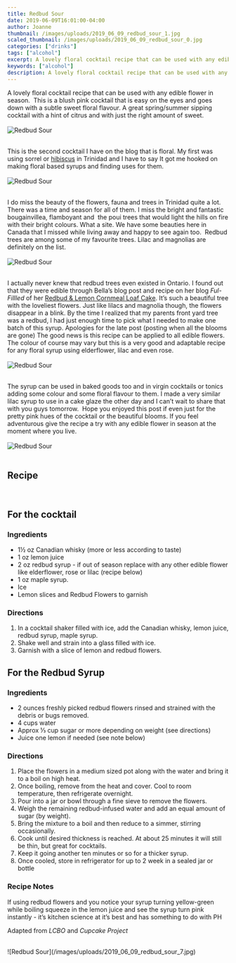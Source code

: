 ```yaml
---
title: Redbud Sour
date: 2019-06-09T16:01:00-04:00
author: Joanne
thumbnail: /images/uploads/2019_06_09_redbud_sour_1.jpg
scaled_thumbnail: /images/uploads/2019_06_09_redbud_sour_0.jpg
categories: ["drinks"]
tags: ["alcohol"]
excerpt: A lovely floral cocktail recipe that can be used with any edible flower in season
keywords: ["alcohol"]
description: A lovely floral cocktail recipe that can be used with any edible flower in season
---
```


A lovely floral cocktail recipe that can be used with any edible flower in season.  This is a blush pink cocktail that is easy on the eyes and goes down with a subtle sweet floral flavour. A great spring/summer sipping cocktail with a hint of citrus and with just the right amount of sweet. 
</br>
</br>
![Redbud Sour](/images/uploads/2019_06_09_redbud_sour_2.jpg)
</br>
</br>

This is the second cocktail I have on the blog that is floral. My first was using sorrel or [hibiscus](https://www.oliveandmango.com/winter-sorrel-hibiscus-margarita/) in Trinidad and I have to say It got me hooked on making floral based syrups and finding uses for them. 
</br>
</br>
![Redbud Sour](/images/uploads/2019_06_09_redbud_sour_3.jpg)
</br>
</br>

I do miss the beauty of the flowers, fauna and trees in Trinidad quite a lot. There was a time and season for all of them. I miss the bright and fantastic bougainvillea, flamboyant and  the poui trees that would light the hills on fire with their bright colours. What a site. We have some beauties here in Canada that I missed while living away and happy to see again too.  Redbud trees are among some of my favourite trees. Lilac and magnolias are definitely on the list.
</br>
</br>
![Redbud Sour](/images/uploads/2019_06_09_redbud_sour_4.jpg)
</br>
</br>

I actually never knew that redbud trees even existed in Ontario. I found out that they were edible through Bella’s blog post and recipe on her blog _Ful-Fillled_ of her <span class="highlight"><a rel="nofollow" href="https://www.ful-filled.com/2017/03/25/redbud-lemon-cornmeal-loaf-cake/">Redbud &amp; Lemon Cornmeal Loaf Cake</a></span>. It’s such a beautiful tree with the loveliest flowers. Just like lilacs and magnolia though, the flowers disappear in a blink. By the time I realized that my parents front yard tree was a redbud, I had just enough time to pick what I needed to make one batch of this syrup. Apologies for the late post (posting when all the blooms are gone) The good news is this recipe can be applied to all edible flowers. The colour of course may vary but this is a very good and adaptable recipe for any floral syrup using elderflower, lilac and even rose. 
</br>
</br>
![Redbud Sour](/images/uploads/2019_06_09_redbud_sour_5.jpg)
</br>
</br>

The syrup can be used in baked goods too and in virgin cocktails or tonics adding some colour and some floral flavour to them. I made a very similar lilac syrup to use in a cake glaze the other day and I can’t wait to share that with you guys tomorrow.  Hope you enjoyed this post if even just for the pretty pink hues of the cocktail or the beautiful blooms. If you feel adventurous give the recipe a try with any edible flower in season at the moment where you live.
</br>
</br>
![Redbud Sour](/images/uploads/2019_06_09_redbud_sour_6.jpg)
</br>
</br>

## Recipe
</br>

## For the cocktail 
### Ingredients

* <span itemprop="ingredients">1&frac12; oz Canadian whisky (more or less according to taste) </span>
* <span itemprop="ingredients">1 oz lemon juice </span>
* <span itemprop="ingredients">2 oz redbud syrup - if out of season replace with any other edible flower like elderflower, rose or lilac (recipe below) </span>
* <span itemprop="ingredients">1 oz maple syrup. </span>
* <span itemprop="ingredients">Ice </span>
* <span itemprop="ingredients">Lemon slices and Redbud Flowers to garnish </span>

### Directions
1. In a cocktail shaker filled with ice, add the Canadian whisky, lemon juice, redbud syrup, maple syrup. 
2. Shake well and strain into a glass filled with ice. 
3. Garnish with a slice of lemon and redbud flowers. 


## For the Redbud Syrup
### Ingredients 

* <span itemprop="ingredients"> 2 ounces freshly picked redbud flowers rinsed and strained with the debris or bugs removed. </span>
* <span itemprop="ingredients"> 4 cups water</span>
* <span itemprop="ingredients"> Approx &frac13; cup sugar or more depending on weight (see directions) </span>
* <span itemprop="ingredients"> Juice one lemon if needed (see note below) </span>

### Directions

1. Place the flowers in a medium sized pot along with the water and bring it to a boil on high heat.
1. Once boiling, remove from the heat and cover. Cool to room temperature, then refrigerate overnight.
1. Pour into a jar or bowl through a fine sieve to remove the flowers.
1. Weigh the remaining redbud-infused water and add an equal amount of sugar (by weight).
1. Bring the mixture to a boil and then reduce to a simmer, stirring occasionally. 
2. Cook until desired thickness is reached. At about 25 minutes it will still be thin, but great for cocktails. 
3. Keep it going another ten minutes or so for a thicker syrup.
4. Once cooled, store in refrigerator for up to 2 week in a sealed jar or bottle

### Recipe Notes
If using redbud flowers and you notice your syrup turning yellow-green while boiling squeeze in the lemon juice and see the syrup turn pink instantly - it’s kitchen science at it’s best and has something to do with PH
</br>

Adapted from _LCBO_ and _Cupcake Project_

</br>
![Redbud Sour](/images/uploads/2019_06_09_redbud_sour_7.jpg)
